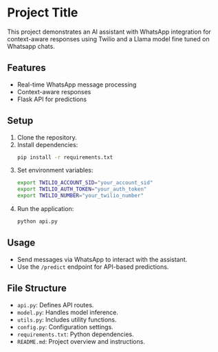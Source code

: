 # Project Title
This project demonstrates an AI assistant with WhatsApp integration for context-aware responses using Twilio and a Llama model fine tuned on Whatsapp chats.

## Features
- Real-time WhatsApp message processing
- Context-aware responses
- Flask API for predictions

## Setup
1. Clone the repository.
2. Install dependencies:
   ```bash
   pip install -r requirements.txt
   ```
3. Set environment variables:
   ```bash
   export TWILIO_ACCOUNT_SID="your_account_sid"
   export TWILIO_AUTH_TOKEN="your_auth_token"
   export TWILIO_NUMBER="your_twilio_number"
   ```
4. Run the application:
   ```bash
   python api.py
   ```

## Usage
- Send messages via WhatsApp to interact with the assistant.
- Use the `/predict` endpoint for API-based predictions.

## File Structure
- `api.py`: Defines API routes.
- `model.py`: Handles model inference.
- `utils.py`: Includes utility functions.
- `config.py`: Configuration settings.
- `requirements.txt`: Python dependencies.
- `README.md`: Project overview and instructions.
